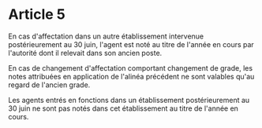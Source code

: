 # Article 5

En cas d'affectation dans un autre établissement intervenue postérieurement au 30 juin, l'agent est noté au titre de l'année en cours par l'autorité dont il relevait dans son ancien poste.

En cas de changement d'affectation comportant changement de grade, les notes attribuées en application de l'alinéa précédent ne sont valables qu'au regard de l'ancien grade.

Les agents entrés en fonctions dans un établissement postérieurement au 30 juin ne sont pas notés dans cet établissement au titre de l'année en cours.
